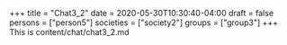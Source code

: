 +++
title = "Chat3_2"
date = 2020-05-30T10:30:40-04:00
draft = false
persons = ["person5"]
societies = ["society2"]
groups = ["group3"]
+++
This is content/chat/chat3_2.md
